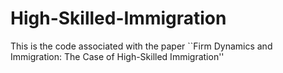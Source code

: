 # High-Skilled-Immigration
This is the code associated with the paper ``Firm Dynamics  and Immigration: The Case of High-Skilled Immigration''
